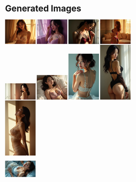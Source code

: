 # Generated Images



<img src="2025_07_21_01.webp" width="100"/> <img src="2025_07_21_02.webp" width="100"/> <img src="2025_07_21_03.webp" width="100"/> <img src="2025_07_21_04.webp" width="100"/> <img src="2025_07_21_05.webp" width="100"/> <img src="2025_07_21_06.webp" width="100"/> <img src="2025_07_21_07.webp" width="100"/> <img src="2025_07_21_08.webp" width="100"/> <img src="2025_07_21_09.webp" width="100"/>

<img src="2025_07_21_10.webp" width="100"/>